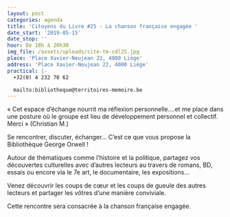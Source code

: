 ```yaml
---
layout: post
categories: agenda
title: 'Citoyens du Livre #25 - La chanson française engagée '
date_start: '2019-05-15'
date_stop: ''
hour: De 18h à 20h30
img_file: /assets/uploads/site-tm-cdl25.jpg
place: 'Place Xavier-Neujean 22, 4000 Liège'
address: 'Place Xavier-Neujean 22, 4000 Liège'
practical: |-
  +32(0) 4 232 70 62

  mailto:bibliotheque@territoires-memoire.be
---
```

« Cet espace d’échange nourrit ma réflexion personnelle….et me place dans une posture où le groupe est lieu de développement personnel et collectif. Merci » (Christian M.)

Se rencontrer, discuter, échanger… C’est ce que vous propose la Bibliothèque George Orwell !

Autour de thématiques comme l’histoire et la politique, partagez vos découvertes culturelles avec d’autres lecteurs au travers de romans, BD, essais ou encore via le 7e art, le documentaire, les expositions…

Venez découvrir les coups de cœur et les coups de gueule des autres lecteurs et partager les vôtres d’une manière conviviale.

Cette rencontre sera consacrée à la chanson française engagée.
